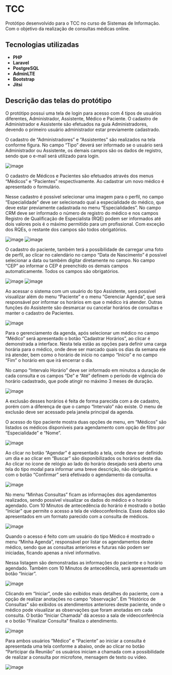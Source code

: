 

# TCC

Protótipo desenvolvido para o TCC no curso de Sistemas de Informação. Com o objetivo da realização de consultas médicas online.


## Tecnologias utilizadas

- **PHP**
- **Laravel**
- **PostgreSQL**
- **AdminLTE**
- **Bootstrap**
- **Jitsi**


## Descrição das telas do protótipo

O protótipo possui uma tela de login para acesso com 4 tipos de usuários diferentes, Administrador, Assistente, Médico e Paciente. O cadastro de Administrador e Assistente são efetuados na guia Administradores, devendo o primeiro usuário administrador estar previamente cadastrado.  

O cadastro de “Administradores” e “Assistentes" são realizados na tela conforme figura. No campo “Tipo” deverá ser informado se o usuário será Administrador ou Assistente, os demais campos são os dados de registro, sendo que o e-mail será utilizado para login. 

![image](https://user-images.githubusercontent.com/68520525/149639959-aacb54df-621b-45d9-8ff2-fab0025990cd.png)

O cadastro de Médicos e Pacientes são efetuados através dos menus “Médicos” e “Pacientes” respectivamente. Ao cadastrar um novo médico é apresentado o formulário. 

Nesse cadastro é possível selecionar uma imagem para o perfil, no campo “Especialidade” deve ser selecionado qual a especialidade do médico, que deve estar previamente cadastrada no menu “Especialidades”. No campo CRM deve ser informado o número de registro do médico e nos campos Registro de Qualificação de Especialista (RQE) podem ser informados até dois valores pois é o máximo permitido para um profissional. Com exceção dos RQEs, o restante dos campos são todos obrigatórios. 

![image](https://user-images.githubusercontent.com/68520525/149639980-f0a1ce22-5ee8-47bb-afc2-de097197f8dc.png)
![image](https://user-images.githubusercontent.com/68520525/149639999-d9ecb53e-b948-48f4-b0d5-340de2755f9d.png)

O cadastro do paciente, também terá a possibilidade de carregar uma foto de perfil, ao clicar no calendário no campo “Data de Nascimento” é possível selecionar a data ou também digitar diretamente no campo. No campo “CEP” ao informar o CEP é preenchido os demais campos automaticamente. Todos os campos são obrigatórios. 

![image](https://user-images.githubusercontent.com/68520525/149640024-ccd307c5-af06-4f36-acf8-f9438cdc8eff.png)
![image](https://user-images.githubusercontent.com/68520525/149640030-f78ba558-ae89-49cd-87c8-66cad44d651e.png)

Ao acessar o sistema com um usuário do tipo Assistente, será possível visualizar além do menu “Paciente” e o menu “Gerenciar Agenda”, que será responsável por informar os horários em que o médico irá atender. Outras funções do Assistente são desmarcar ou cancelar horários de consultas e manter o cadastro de Pacientes.  

![image](https://user-images.githubusercontent.com/68520525/149640108-6b85b75e-bcda-4d8a-b227-3b7e66b1b413.png)

Para o gerenciamento da agenda, após selecionar um médico no campo “Médico” 
será apresentado o botão “Cadastrar Horários”, 
ao clicar é demonstrada a interface. 
Nesta tela estão as opções para definir uma carga horária para o médico, 
onde deve ser marcado quais os dias da semana ele irá atender, bem como o horário de início no campo “Início” e no campo “Fim” o horário em que irá encerrar o dia.  

No campo “Intervalo Horário” deve ser informado em minutos a duração de cada consulta e os campos “De” e “Até” definem o período de vigência do horário cadastrado, que pode atingir no máximo 3 meses de duração. 

![image](https://user-images.githubusercontent.com/68520525/149640094-8c04f028-133c-4d8e-a13d-5533eb3ddf29.png)

A exclusão desses horários é feita de forma parecida com a de cadastro, porém com a diferença de que o campo “Intervalo” não existe. O menu de exclusão deve ser acessado pela janela principal da agenda. 

O acesso do tipo paciente mostra duas opções de menu, em “Médicos” são listados os médicos disponíveis para agendamento com opção de filtro por “Especialidade” e “Nome”.  

![image](https://user-images.githubusercontent.com/68520525/149640414-07b7c673-232c-48ca-98bd-0a49ad95d35b.png)

Ao clicar no botão “Agendar” é apresentado a tela, onde deve ser definido um dia e ao clicar em “Buscar” são disponibilizados os horários deste dia. Ao clicar no ícone de relógio ao lado do horário desejado será aberto uma tela do tipo modal para informar uma breve descrição, não obrigatória e com o botão “Confirmar” será efetivado o agendamento da consulta. 

![image](https://user-images.githubusercontent.com/68520525/149640442-66f52062-5396-4ee9-8a99-609caf19b5a4.png)

No menu “Minhas Consultas” ficam as informações dos agendamentos realizados, sendo possível visualizar os dados do médico e o horário agendado. Com 10 Minutos de antecedência do horário é mostrado o botão “Iniciar” que permite o acesso a tela de videoconferência. Esses dados são apresentados em um formato parecido com a consulta de médicos. 

![image](https://user-images.githubusercontent.com/68520525/149640827-4f18add5-613b-4b6e-988a-e9165eab2665.png)

Quando o acesso é feito com um usuário do tipo Médico é mostrado o menu “Minha Agenda”, responsável por listar os agendamentos deste médico, sendo que as consultas anteriores e futuras não podem ser iniciadas, ficando apenas a nível informativo.  

Nessa listagem são demonstradas as informações do paciente e o horário agendado. Também com 10 Minutos de antecedência, será apresentado um botão “Iniciar”.  

![image](https://user-images.githubusercontent.com/68520525/149640843-ae970e58-720c-4654-9e50-e41db3638695.png)

Clicando em “Iniciar”, onde são exibidos mais detalhes do paciente, com a opção de realizar anotações no campo “observação”. Em “Histórico de Consultas” são exibidos os atendimentos anteriores deste paciente, onde o médico pode visualizar as observações que foram anotadas em cada consulta. O botão “Iniciar Chamada” dá acesso a sala de videoconferência e o botão “Finalizar Consulta” finaliza o atendimento. 

![image](https://user-images.githubusercontent.com/68520525/149640874-3cfa2d96-4b39-4679-a75c-37a50f08a603.png)

Para ambos usuários “Médico” e “Paciente” ao iniciar a consulta é apresentada uma tela conforme a abaixo, onde ao clicar no botão “Participar da Reunião” os usuários iniciam a chamada com a possibilidade de realizar a consulta por microfone, mensagem de texto ou vídeo. 

![image](https://user-images.githubusercontent.com/68520525/149640888-160a890f-50e2-497f-ae57-4d5b13347bd8.png)

